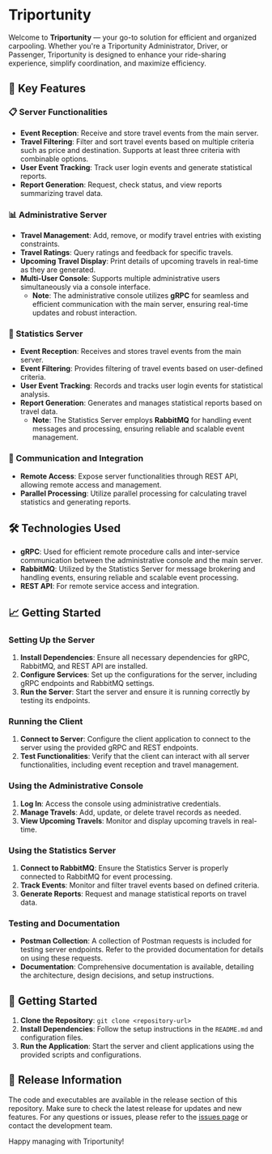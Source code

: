 # Triportunity

Welcome to **Triportunity** — your go-to solution for efficient and organized carpooling. Whether you're a Triportunity Administrator, Driver, or Passenger, Triportunity is designed to enhance your ride-sharing experience, simplify coordination, and maximize efficiency.

## 🚀 Key Features

### 📋 Server Functionalities
- **Event Reception**: Receive and store travel events from the main server.
- **Travel Filtering**: Filter and sort travel events based on multiple criteria such as price and destination. Supports at least three criteria with combinable options.
- **User Event Tracking**: Track user login events and generate statistical reports.
- **Report Generation**: Request, check status, and view reports summarizing travel data.

### 📊 Administrative Server
- **Travel Management**: Add, remove, or modify travel entries with existing constraints.
- **Travel Ratings**: Query ratings and feedback for specific travels.
- **Upcoming Travel Display**: Print details of upcoming travels in real-time as they are generated.
- **Multi-User Console**: Supports multiple administrative users simultaneously via a console interface.
  - **Note**: The administrative console utilizes **gRPC** for seamless and efficient communication with the main server, ensuring real-time updates and robust interaction.

### 🔢 Statistics Server
- **Event Reception**: Receives and stores travel events from the main server.
- **Event Filtering**: Provides filtering of travel events based on user-defined criteria.
- **User Event Tracking**: Records and tracks user login events for statistical analysis.
- **Report Generation**: Generates and manages statistical reports based on travel data.
  - **Note**: The Statistics Server employs **RabbitMQ** for handling event messages and processing, ensuring reliable and scalable event management.

### 🔗 Communication and Integration
- **Remote Access**: Expose server functionalities through REST API, allowing remote access and management.
- **Parallel Processing**: Utilize parallel processing for calculating travel statistics and generating reports.

## 🛠️ Technologies Used
- **gRPC**: Used for efficient remote procedure calls and inter-service communication between the administrative console and the main server.
- **RabbitMQ**: Utilized by the Statistics Server for message brokering and handling events, ensuring reliable and scalable event processing.
- **REST API**: For remote service access and integration.

## 📈 Getting Started

### Setting Up the Server
1. **Install Dependencies**: Ensure all necessary dependencies for gRPC, RabbitMQ, and REST API are installed.
2. **Configure Services**: Set up the configurations for the server, including gRPC endpoints and RabbitMQ settings.
3. **Run the Server**: Start the server and ensure it is running correctly by testing its endpoints.

### Running the Client
1. **Connect to Server**: Configure the client application to connect to the server using the provided gRPC and REST endpoints.
2. **Test Functionalities**: Verify that the client can interact with all server functionalities, including event reception and travel management.

### Using the Administrative Console
1. **Log In**: Access the console using administrative credentials.
2. **Manage Travels**: Add, update, or delete travel records as needed.
3. **View Upcoming Travels**: Monitor and display upcoming travels in real-time.

### Using the Statistics Server
1. **Connect to RabbitMQ**: Ensure the Statistics Server is properly connected to RabbitMQ for event processing.
2. **Track Events**: Monitor and filter travel events based on defined criteria.
3. **Generate Reports**: Request and manage statistical reports on travel data.

### Testing and Documentation
- **Postman Collection**: A collection of Postman requests is included for testing server endpoints. Refer to the provided documentation for details on using these requests.
- **Documentation**: Comprehensive documentation is available, detailing the architecture, design decisions, and setup instructions.

## 🐣 Getting Started
1. **Clone the Repository**: `git clone <repository-url>`
2. **Install Dependencies**: Follow the setup instructions in the `README.md` and configuration files.
3. **Run the Application**: Start the server and client applications using the provided scripts and configurations.

## 📅 Release Information
The code and executables are available in the release section of this repository. Make sure to check the latest release for updates and new features. For any questions or issues, please refer to the [issues page](path/to/issues) or contact the development team.

Happy managing with Triportunity!

